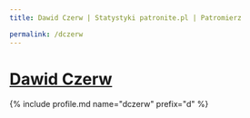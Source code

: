 ```yaml
---
title: Dawid Czerw | Statystyki patronite.pl | Patromierz

permalink: /dczerw
---
```


# [Dawid Czerw](https://patronite.pl/dczerw)

{% include profile.md name="dczerw" prefix="d" %}
